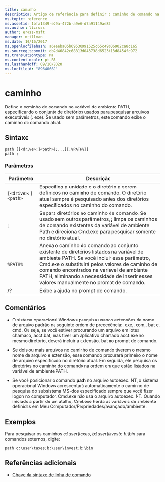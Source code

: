 ```yaml
---
title: caminho
description: Artigo de referência para definir o caminho de comando na variável de ambiente PATH, especificando o conjunto de diretórios usado para pesquisar arquivos executáveis (. exe).
ms.topic: reference
ms.assetid: 1bfa1349-e79a-472b-a9e6-d7a91149ae8f
ms.author: lizross
author: eross-msft
manager: mtillman
ms.date: 10/16/2017
ms.openlocfilehash: a6eeeba05b69530091525c65c49606902ca8c165
ms.sourcegitcommit: db2d46842c68813d043738d6523f13d8454fc972
ms.translationtype: MT
ms.contentlocale: pt-BR
ms.lasthandoff: 09/10/2020
ms.locfileid: "89640661"
---
```

# <a name="path"></a>caminho

Define o caminho de comando na variável de ambiente PATH, especificando o conjunto de diretórios usados para pesquisar arquivos executáveis (. exe). Se usado sem parâmetros, este comando exibe o caminho do comando atual.

## <a name="syntax"></a>Sintaxe

```
path [[<drive>:]<path>[;...][;%PATH%]]
path ;
```

### <a name="parameters"></a>Parâmetros

| Parâmetro | Descrição |
|--|--|
| `[<drive>:]<path>` | Especifica a unidade e o diretório a serem definidos no caminho de comando. O diretório atual sempre é pesquisado antes dos diretórios especificados no caminho do comando. |
| ; | Separa diretórios no caminho de comando. Se usado sem outros parâmetros, **;** limpa os caminhos de comando existentes da variável de ambiente Path e direciona Cmd.exe para pesquisar somente no diretório atual. |
| `%PATH%` | Anexa o caminho do comando ao conjunto existente de diretórios listados na variável de ambiente PATH. Se você incluir esse parâmetro, Cmd.exe o substituirá pelos valores de caminho de comando encontrados na variável de ambiente PATH, eliminando a necessidade de inserir esses valores manualmente no prompt de comando. |
| /? | Exibe a ajuda no prompt de comando. |

## <a name="remarks"></a>Comentários


- O sistema operacional Windows pesquisa usando extensões de nome de arquivo padrão na seguinte ordem de precedência:. exe,. com,. bat e. cmd. Ou seja, se você estiver procurando um arquivo em lotes chamado, acct.bat, mas tiver um aplicativo chamado acct.exe no mesmo diretório, deverá incluir a extensão. bat no prompt de comando.

- Se dois ou mais arquivos no caminho de comando tiverem o mesmo nome de arquivo e extensão, esse comando procurará primeiro o nome de arquivo especificado no diretório atual. Em seguida, ele pesquisa os diretórios no caminho do comando na ordem em que estão listados na variável de ambiente PATH.

- Se você posicionar o comando **path** no arquivo autoexec. NT, o sistema operacional Windows acrescentará automaticamente o caminho de pesquisa do subsistema MS-dos especificado sempre que você fizer logon no computador. Cmd.exe não usa o arquivo autoexec. NT. Quando iniciado a partir de um atalho, Cmd.exe herda as variáveis de ambiente definidas em Meu Computador/Propriedades/avançado/ambiente.

## <a name="examples"></a>Exemplos

Para pesquisar os caminhos *c:\user\taxes*, *b:\user\invest*e *b:\bin* para comandos externos, digite:

```
path c:\user\taxes;b:\user\invest;b:\bin
```

## <a name="additional-references"></a>Referências adicionais

- [Chave da sintaxe de linha de comando](command-line-syntax-key.md)

